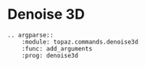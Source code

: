 # Denoise 3D

```{eval-rst}
.. argparse::
    :module: topaz.commands.denoise3d
    :func: add_arguments
    :prog: denoise3d
```  